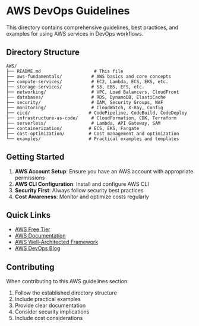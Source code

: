 # AWS DevOps Guidelines

This directory contains comprehensive guidelines, best practices, and examples for using AWS services in DevOps workflows.

## Directory Structure

```
AWS/
├── README.md                    # This file
├── aws-fundamentals/           # AWS basics and core concepts
├── compute-services/           # EC2, Lambda, ECS, EKS, etc.
├── storage-services/           # S3, EBS, EFS, etc.
├── networking/                 # VPC, Load Balancers, CloudFront
├── databases/                  # RDS, DynamoDB, ElastiCache
├── security/                   # IAM, Security Groups, WAF
├── monitoring/                 # CloudWatch, X-Ray, Config
├── cicd/                      # CodePipeline, CodeBuild, CodeDeploy
├── infrastructure-as-code/     # CloudFormation, CDK, Terraform
├── serverless/                 # Lambda, API Gateway, SAM
├── containerization/          # ECS, EKS, Fargate
├── cost-optimization/         # Cost management and optimization
└── examples/                  # Practical examples and templates
```

## Getting Started

1. **AWS Account Setup**: Ensure you have an AWS account with appropriate permissions
2. **AWS CLI Configuration**: Install and configure AWS CLI
3. **Security First**: Always follow security best practices
4. **Cost Awareness**: Monitor and optimize costs regularly

## Quick Links

- [AWS Free Tier](https://aws.amazon.com/free/)
- [AWS Documentation](https://docs.aws.amazon.com/)
- [AWS Well-Architected Framework](https://aws.amazon.com/architecture/well-architected/)
- [AWS DevOps Blog](https://aws.amazon.com/blogs/devops/)

## Contributing

When contributing to this AWS guidelines section:
1. Follow the established directory structure
2. Include practical examples
3. Provide clear documentation
4. Consider security implications
5. Include cost considerations